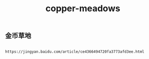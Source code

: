 ﻿---
layout: default
title: copper-meadows
---
## 金币草地
```

https://jingyan.baidu.com/article/ce4366494720fa3773afd3ee.html

```
